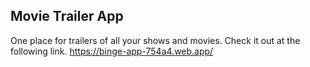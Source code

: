 ## Movie Trailer App

One place for trailers of all your shows and movies. Check it out at the following link.
https://binge-app-754a4.web.app/
